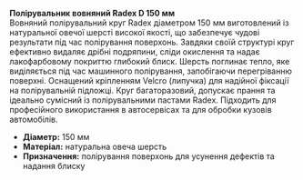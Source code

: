 **Полірувальник вовняний Radex D 150 мм**  
Вовняний полірувальний круг Radex діаметром 150 мм виготовлений із натуральної овечої шерсті високої якості, що забезпечує чудові результати під час полірування поверхонь. Завдяки своїй структурі круг ефективно видаляє дрібні подряпини, сліди окислення та надає лакофарбовому покриттю глибокий блиск. Шерсть поглинає тепло, яке виділяється під час машинного полірування, запобігаючи перегріванню поверхні. Оснащений кріпленням Velcro (липучка) для надійної фіксації на полірувальній підложці. Круг багаторазовий, допускає прання та ідеально сумісний із полірувальними пастами Radex. Підходить для професійного використання в автосервісах та для обробки кузовів автомобілів.  
- **Діаметр:** 150 мм  
- **Матеріал:** натуральна овеча шерсть  
- **Призначення:** полірування поверхонь для усунення дефектів та надання блиску